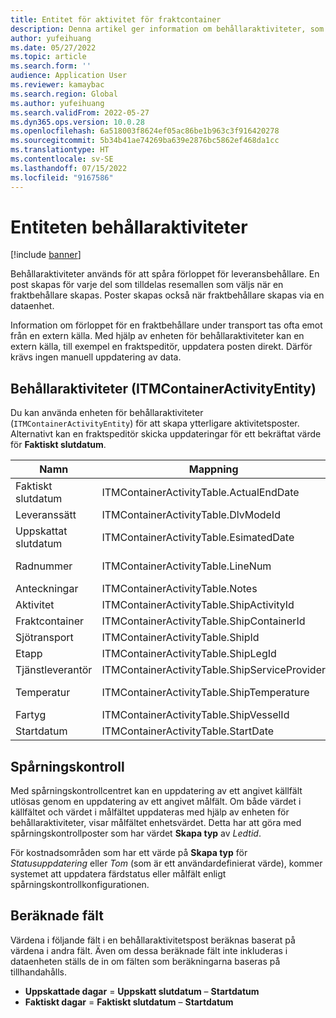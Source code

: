 ```yaml
---
title: Entitet för aktivitet för fraktcontainer
description: Denna artikel ger information om behållaraktiviteter, som används för att spåra förloppet för leveransbehållare.
author: yufeihuang
ms.date: 05/27/2022
ms.topic: article
ms.search.form: ''
audience: Application User
ms.reviewer: kamaybac
ms.search.region: Global
ms.author: yufeihuang
ms.search.validFrom: 2022-05-27
ms.dyn365.ops.version: 10.0.28
ms.openlocfilehash: 6a518003f8624ef05ac86be1b963c3f916420278
ms.sourcegitcommit: 5b34b41ae74269ba639e2876bc5862ef468da1cc
ms.translationtype: HT
ms.contentlocale: sv-SE
ms.lasthandoff: 07/15/2022
ms.locfileid: "9167586"
---
```

# <a name="container-activities-entity"></a>Entiteten behållaraktiviteter

[!include [banner](../includes/banner.md)]

Behållaraktiviteter används för att spåra förloppet för leveransbehållare. En post skapas för varje del som tilldelas resemallen som väljs när en fraktbehållare skapas. Poster skapas också när fraktbehållare skapas via en dataenhet.

Information om förloppet för en fraktbehållare under transport tas ofta emot från en extern källa. Med hjälp av enheten för behållaraktiviteter kan en extern källa, till exempel en fraktspeditör, uppdatera posten direkt. Därför krävs ingen manuell uppdatering av data.

## <a name="container-activities-itmcontaineractivityentity"></a>Behållaraktiviteter (ITMContainerActivityEntity)

Du kan använda enheten för behållaraktiviteter (`ITMContainerActivityEntity`) för att skapa ytterligare aktivitetsposter. Alternativt kan en fraktspeditör skicka uppdateringar för ett bekräftat värde för **Faktiskt slutdatum**.

| Namn | Mappning | Datatyp | Nyckelord | Obligatoriskt |
|---|---|---|---|---|
| Faktiskt slutdatum | ITMContainerActivityTable.ActualEndDate | DatumTid | Nej | Nej |
| Leveranssätt | ITMContainerActivityTable.DlvModeId | Nvarchar(10) | Nej | Nej |
| Uppskattat slutdatum | ITMContainerActivityTable.EsimatedDate | DatumTid | Nej | Nej |
| Radnummer | ITMContainerActivityTable.LineNum | Numerisk(32, 16) | **Ja** | Nej |
| Anteckningar | ITMContainerActivityTable.Notes | nvarchar(MAX) | Nej | Nej |
| Aktivitet | ITMContainerActivityTable.ShipActivityId | Nvarchar(10) | Nej | **Ja** |
| Fraktcontainer | ITMContainerActivityTable.ShipContainerId | Nvarchar(20) | **Ja** | **Ja** |
| Sjötransport | ITMContainerActivityTable.ShipId | Nvarchar(20) | **Ja** | **Ja** |
| Etapp | ITMContainerActivityTable.ShipLegId | Nvarchar(20) | Nej | **Ja** |
| Tjänstleverantör | ITMContainerActivityTable.ShipServiceProvider | Nvarchar(20) | Nej | Nej |
| Temperatur | ITMContainerActivityTable.ShipTemperature | Numerisk(32, 6) | Nej | Nej |
| Fartyg | ITMContainerActivityTable.ShipVesselId | Nvarchar(20) | Nej | Nej |
| Startdatum | ITMContainerActivityTable.StartDate | DatumTid | Nej | Nej |

## <a name="tracking-control"></a>Spårningskontroll

Med spårningskontrollcentret kan en uppdatering av ett angivet källfält utlösas genom en uppdatering av ett angivet målfält. Om både värdet i källfältet och värdet i målfältet uppdateras med hjälp av enheten för behållaraktiviteter, visar målfältet enhetsvärdet. Detta har att göra med spårningskontrollposter som har värdet **Skapa typ** av *Ledtid*.

För kostnadsområden som har ett värde på **Skapa typ** för *Statusuppdatering* eller *Tom* (som är ett användardefinierat värde), kommer systemet att uppdatera färdstatus eller målfält enligt spårningskontrollkonfigurationen.

## <a name="calculated-fields"></a>Beräknade fält

Värdena i följande fält i en behållaraktivitetspost beräknas baserat på värdena i andra fält. Även om dessa beräknade fält inte inkluderas i dataenheten ställs de in om fälten som beräkningarna baseras på tillhandahålls.

- **Uppskattade dagar** = **Uppskatt slutdatum** – **Startdatum**
- **Faktiskt dagar** = **Faktiskt slutdatum** – **Startdatum**
